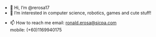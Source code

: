 - 👋 Hi, I’m @rerosa17
- 👀 I’m interested in computer science, robotics, games and cute stuff!
<!---
- 🌱 I’m currently learning 
- 💞️ I’m looking to collaborate on ...
--->
- 📫 How to reach me  
     <!---
     [Website](http://www.thecasualdev.net/)  
     [LinkedIn](https://www.linkedin.com/in/rondace)  
     [Twitter](https://twitter.com/the_casual_dev)
     --->
     email:   ronald.erosa@sicpa.com  
     mobile:  (+60)1169940175

<!---
rerosa17/rerosa17 is a ✨ special ✨ repository because its `README.md` (this file) appears on your GitHub profile.
You can click the Preview link to take a look at your changes.
--->
